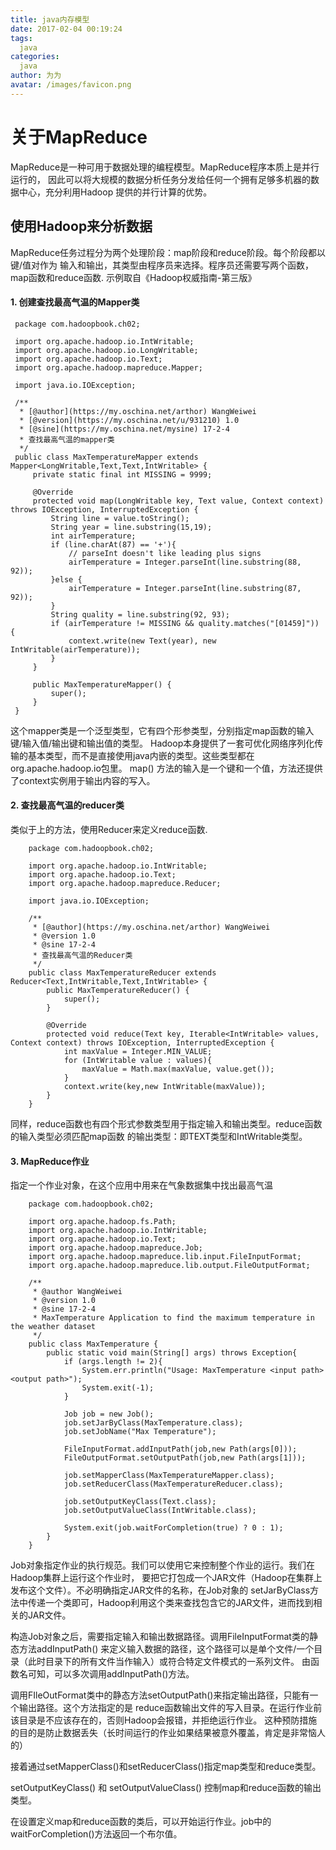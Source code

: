 ```yaml
---
title: java内存模型
date: 2017-02-04 00:19:24
tags:
  java
categories:
  java
author: 为为
avatar: /images/favicon.png
---
```


# 关于MapReduce

   MapReduce是一种可用于数据处理的编程模型。MapReduce程序本质上是并行运行的，
   因此可以将大规模的数据分析任务分发给任何一个拥有足够多机器的数据中心，充分利用Hadoop
   提供的并行计算的优势。

## 使用Hadoop来分析数据

   MapReduce任务过程分为两个处理阶段：map阶段和reduce阶段。每个阶段都以键/值对作为
   输入和输出，其类型由程序员来选择。程序员还需要写两个函数，map函数和reduce函数.
   示例取自《Hadoop权威指南-第三版》

#### 1. 创建查找最高气温的Mapper类

     package com.hadoopbook.ch02;

     import org.apache.hadoop.io.IntWritable;
     import org.apache.hadoop.io.LongWritable;
     import org.apache.hadoop.io.Text;
     import org.apache.hadoop.mapreduce.Mapper;

     import java.io.IOException;

     /**
      * [@author](https://my.oschina.net/arthor) WangWeiwei
      * [@version](https://my.oschina.net/u/931210) 1.0
      * [@sine](https://my.oschina.net/mysine) 17-2-4
      * 查找最高气温的mapper类
      */
     public class MaxTemperatureMapper extends  Mapper<LongWritable,Text,Text,IntWritable> {
         private static final int MISSING = 9999;

         @Override
         protected void map(LongWritable key, Text value, Context context) throws IOException, InterruptedException {
             String line = value.toString();
             String year = line.substring(15,19);
             int airTemperature;
             if (line.charAt(87) == '+'){
                 // parseInt doesn't like leading plus signs
                 airTemperature = Integer.parseInt(line.substring(88, 92));
             }else {
                 airTemperature = Integer.parseInt(line.substring(87, 92));
             }
             String quality = line.substring(92, 93);
             if (airTemperature != MISSING && quality.matches("[01459]")) {
                 context.write(new Text(year), new IntWritable(airTemperature));
             }
         }

         public MaxTemperatureMapper() {
             super();
         }
     }

   这个mapper类是一个泛型类型，它有四个形参类型，分别指定map函数的输入键/输入值/输出键和输出值的类型。
   Hadoop本身提供了一套可优化网络序列化传输的基本类型，而不是直接使用java内嵌的类型。这些类型都在
   org.apache.hadoop.io包里。
   map() 方法的输入是一个键和一个值，方法还提供了context实例用于输出内容的写入。

#### 2. 查找最高气温的reducer类
   类似于上的方法，使用Reducer来定义reduce函数.

        package com.hadoopbook.ch02;

        import org.apache.hadoop.io.IntWritable;
        import org.apache.hadoop.io.Text;
        import org.apache.hadoop.mapreduce.Reducer;

        import java.io.IOException;

        /**
         * [@author](https://my.oschina.net/arthor) WangWeiwei
         * @version 1.0
         * @sine 17-2-4
         * 查找最高气温的Reducer类
         */
        public class MaxTemperatureReducer extends Reducer<Text,IntWritable,Text,IntWritable> {
            public MaxTemperatureReducer() {
                super();
            }

            @Override
            protected void reduce(Text key, Iterable<IntWritable> values, Context context) throws IOException, InterruptedException {
                int maxValue = Integer.MIN_VALUE;
                for (IntWritable value : values){
                    maxValue = Math.max(maxValue, value.get());
                }
                context.write(key,new IntWritable(maxValue));
            }
        }

   同样，reduce函数也有四个形式参数类型用于指定输入和输出类型。reduce函数的输入类型必须匹配map函数
   的输出类型：即TEXT类型和IntWritable类型。

#### 3. MapReduce作业
   指定一个作业对象，在这个应用中用来在气象数据集中找出最高气温

        package com.hadoopbook.ch02;

        import org.apache.hadoop.fs.Path;
        import org.apache.hadoop.io.IntWritable;
        import org.apache.hadoop.io.Text;
        import org.apache.hadoop.mapreduce.Job;
        import org.apache.hadoop.mapreduce.lib.input.FileInputFormat;
        import org.apache.hadoop.mapreduce.lib.output.FileOutputFormat;

        /**
         * @author WangWeiwei
         * @version 1.0
         * @sine 17-2-4
         * MaxTemperature Application to find the maximum temperature in the weather dataset
         */
        public class MaxTemperature {
            public static void main(String[] args) throws Exception{
                if (args.length != 2){
                    System.err.println("Usage: MaxTemperature <input path> <output path>");
                    System.exit(-1);
                }

                Job job = new Job();
                job.setJarByClass(MaxTemperature.class);
                job.setJobName("Max Temperature");

                FileInputFormat.addInputPath(job,new Path(args[0]));
                FileOutputFormat.setOutputPath(job,new Path(args[1]));

                job.setMapperClass(MaxTemperatureMapper.class);
                job.setReducerClass(MaxTemperatureReducer.class);

                job.setOutputKeyClass(Text.class);
                job.setOutputValueClass(IntWritable.class);

                System.exit(job.waitForCompletion(true) ? 0 : 1);
            }
        }
   Job对象指定作业的执行规范。我们可以使用它来控制整个作业的运行。我们在Hadoop集群上运行这个作业时，
   要把它打包成一个JAR文件（Hadoop在集群上发布这个文件）。不必明确指定JAR文件的名称，在Job对象的
   setJarByClass方法中传递一个类即可，Hadoop利用这个类来查找包含它的JAR文件，进而找到相关的JAR文件。

   构造Job对象之后，需要指定输入和输出数据路径。调用FileInputFormat类的静态方法addInputPath()
   来定义输入数据的路径，这个路径可以是单个文件/一个目录（此时目录下的所有文件当作输入）或符合特定文件模式的一系列文件。
   由函数名可知，可以多次调用addInputPath()方法。

   调用FIleOutFormat类中的静态方法setOutputPath()来指定输出路径，只能有一个输出路径。这个方法指定的是
   reduce函数输出文件的写入目录。在运行作业前该目录是不应该存在的，否则Hadoop会报错，并拒绝运行作业。
   这种预防措施的目的是防止数据丢失（长时间运行的作业如果结果被意外覆盖，肯定是非常恼人的）

   接着通过setMapperClass()和setReducerClass()指定map类型和reduce类型。

   setOutputKeyClass() 和 setOutputValueClass() 控制map和reduce函数的输出类型。

   在设置定义map和reduce函数的类后，可以开始运行作业。job中的waitForCompletion()方法返回一个布尔值。
